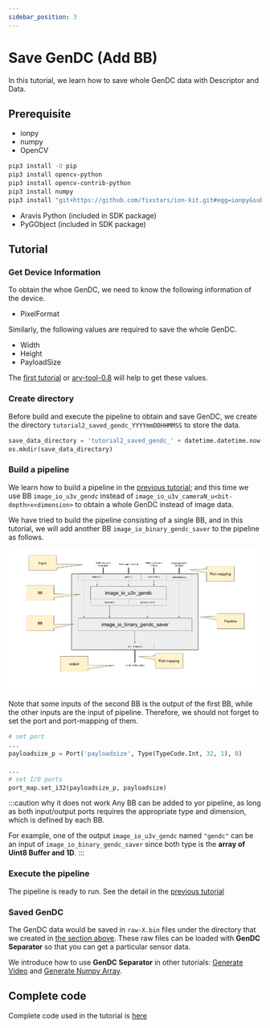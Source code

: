 ```yaml
---
sidebar_position: 3
---
```


# Save GenDC (Add BB)

In this tutorial, we learn how to save whole GenDC data with Descriptor and Data.

## Prerequisite

* ionpy 
* numpy
* OpenCV

```bash
pip3 install -U pip
pip3 install opencv-python
pip3 install opencv-contrib-python
pip3 install numpy
pip3 install "git+https://github.com/fixstars/ion-kit.git#egg=ionpy&subdirectory=python"
```

* Aravis Python (included in SDK package)
* PyGObject (included in SDK package)

## Tutorial

### Get Device Information

To obtain the whoe GenDC, we need to know the following information of the device.
* PixelFormat

Similarly, the following values are required to save the whole GenDC.

* Width
* Height
* PayloadSize

The [first tutorial](obtain-device-info.md) or [arv-tool-0.8](../external/aravis/arv-tools.md) will help to get these values.

### Create directory

Before build and execute the pipeline to obtain and save GenDC, we create the directory `tutorial2_saved_gendc_YYYYmmDDHHMMSS` to store the data.

```python
save_data_directory = 'tutorial2_saved_gendc_' + datetime.datetime.now().strftime('%Y%m%d%H%M%S')
os.mkdir(save_data_directory)
```

### Build a pipeline

We learn how to build a pipeline in the [previous tutorial](display-image.md); and this time we use BB `image_io_u3v_gendc` instead of `image_io_u3v_cameraN_u<bit-depth>x<dimension>` to obtain a whole GenDC instead of image data.

We have tried to build the pipeline consisting of a single BB, and in this tutorial, we will add another BB `image_io_binary_gendc_saver` to the pipeline as follows.

![tutorial1-pipeline](./img/tutorial2-pipeline.png)

Note that some inputs of the second BB is the output of the first BB, while the other inputs are the input of pipeline. Therefore, we should not forget to set the port and port-mapping of them.

```python
# set port
...
payloadsize_p = Port('payloadsize', Type(TypeCode.Int, 32, 1), 0)

...
# set I/O ports
port_map.set_i32(payloadsize_p, payloadsize)
```

:::caution why it does not work
Any BB can be added to yor pipeline, as long as both input/output ports requires the appropriate type and dimension, which is defined by each BB.

For example, one of the output `image_io_u3v_gendc` named  `"gendc"` can be an input of `image_io_binary_gendc_saver` since both type is the **array of Uint8 Buffer and 1D**.
:::

### Execute the pipeline

The pipeline is ready to run. See the detail in the [previous tutorial](display-image)

### Saved GenDC

The GenDC data would be saved in `raw-X.bin` files under the directory that we created in [the section above](#create-directory). These raw files can be loaded with **GenDC Separator** so that you can get a particular sensor data.

We introduce how to use **GenDC Separator** in other tutorials: [Generate Video](generate-video) and [Generate Numpy Array](generate-numpy).

## Complete code

Complete code used in the tutorial is [here](https://github.com/Sensing-Dev/tutorials/blob/main/python/tutorial2_save_gendc.py)